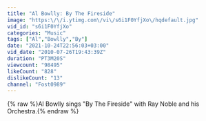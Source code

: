 ```yaml
---
title: "Al Bowlly: By The Fireside"
image: "https:\/\/i.ytimg.com\/vi\/s6i1F0YfjXo\/hqdefault.jpg"
vid_id: "s6i1F0YfjXo"
categories: "Music"
tags: ["Al","Bowlly","By"]
date: "2021-10-24T22:56:03+03:00"
vid_date: "2010-07-26T19:43:39Z"
duration: "PT3M20S"
viewcount: "98495"
likeCount: "828"
dislikeCount: "13"
channel: "Fost0989"
---
```

{% raw %}Al Bowlly sings &quot;By The Fireside&quot; with Ray Noble and his Orchestra.{% endraw %}
